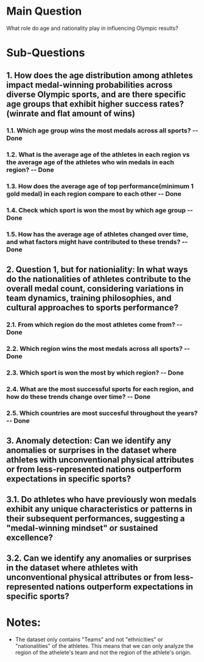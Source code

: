 # Main Question

What role do age and nationality play in influencing Olympic results?

# Sub-Questions

## 1. How does the age distribution among athletes impact medal-winning probabilities across diverse Olympic sports, and are there specific age groups that exhibit higher success rates?(winrate and flat amount of wins)

### 1.1. Which age group wins the most medals across all sports? -- Done

### 1.2. What is the average age of the athletes in each region vs the average age of the athletes who win medals in each region? -- Done

### 1.3. How does the average age of top performance(minimum 1 gold medal) in each region compare to each other -- Done

### 1.4. Check which sport is won the most by which age group -- Done

### 1.5. How has the average age of athletes changed over time, and what factors might have contributed to these trends? -- Done

## 2. Question 1, but for nationiality: In what ways do the nationalities of athletes contribute to the overall medal count, considering variations in team dynamics, training philosophies, and cultural approaches to sports performance?

### 2.1. From which region do the most athletes come from? -- Done

### 2.2. Which region wins the most medals across all sports? -- Done

### 2.3. Which sport is won the most by which region? -- Done

### 2.4. What are the most successful sports for each region, and how do these trends change over time? -- Done

### 2.5. Which countries are most succesful throughout the years? -- Done

## 3. Anomaly detection: Can we identify any anomalies or surprises in the dataset where athletes with unconventional physical attributes or from less-represented nations outperform expectations in specific sports?

## 3.1. Do athletes who have previously won medals exhibit any unique characteristics or patterns in their subsequent performances, suggesting a "medal-winning mindset" or sustained excellence?

## 3.2. Can we identify any anomalies or surprises in the dataset where athletes with unconventional physical attributes or from less-represented nations outperform expectations in specific sports?


# Notes:

- The dataset only contains "Teams" and not "ethnicities" or "nationalities" of the athletes. This means that we can only analyze the region of the athelete's team and not the region of the athlete's origin.
